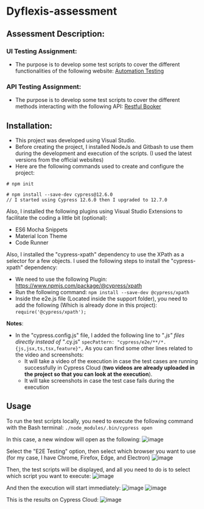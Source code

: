 # Dyflexis-assessment
## Assessment Description:
### UI Testing Assignment:
   - The purpose is to develop some test scripts to cover the different functionalities of the following website: [Automation Testing](https://automationintesting.online/)
### API Testing Assignment:
   - The purpose is to develop some test scripts to cover the different methods interacting with the following API: [Restful Booker](https://restful-booker.herokuapp.com/apidoc/index.html)

## Installation:
- This project was developed using Visual Studio.
- Before creating the project, I installed NodeJs and Gitbash to use them during the development and execution of the scripts. (I used the latest versions from the official websites)
- Here are the following commands used to create and configure the project:
```
# npm init
```
```
# npm install --save-dev cypress@12.6.0
// I started using Cypress 12.6.0 then I upgraded to 12.7.0
```
Also, I installed the following plugins using Visual Studio Extensions to facilitate the coding a little bit (optional):
- ES6 Mocha Snippets
- Material Icon Theme
- Code Runner

Also, I installed the "cypress-xpath" dependency to use the XPath as a selector for a few objects.
I used the following steps to install the "cypress-xpath" dependency:
   - We need to use the following Plugin: https://www.npmjs.com/package/@cypress/xpath
   - Run the following command: ```npm install --save-dev @cypress/xpath```
   - Inside the e2e.js file (Located inside the support folder), you need to add the following (Which is already done in this project):
   ```require('@cypress/xpath');```

__Notes__:
- In the "cypress.config.js" file, I added the following line to "*.js" files directly instead of "*.cy.js" ```specPattern: "cypress/e2e/**/*.{js,jsx,ts,tsx,feature}",```
As you can find some other lines related to the video and screenshots:
   - It will take a video of the execution in case the test cases are running successfully in Cypress Cloud (__two videos are already uploaded in the project so that you can look at the execution__).
   - It will take screenshots in case the test case fails during the execution

## Usage
To run the test scripts locally, you need to execute the following command with the Bash terminal:
```./node_modules/.bin/cypress open```

In this case, a new window will open as the following:
![image](https://user-images.githubusercontent.com/9935463/221966610-1fd18485-bb5e-4c61-ab49-65e695d201f2.png)

Select the "E2E Testing" option, then select which browser you want to use (for my case, I have Chrome, Firefox, Edge, and Electron)
![image](https://user-images.githubusercontent.com/9935463/221967044-f884a0e8-6865-47bb-b24e-e1c5de2de517.png)

Then, the test scripts will be displayed, and all you need to do is to select which script you want to execute:
![image](https://user-images.githubusercontent.com/9935463/221967402-6e81ddaa-8003-4c63-bfe3-d43aa09a19cd.png)

And then the execution will start immediately:
![image](https://user-images.githubusercontent.com/9935463/221968249-751283d6-d197-4f53-9a4e-fb9cdac866c4.png)
![image](https://user-images.githubusercontent.com/9935463/221970691-ff4b4c42-a4a2-4f2b-9bc8-c090673ac35c.png)


This is the results on Cypress Cloud:
![image](https://user-images.githubusercontent.com/9935463/221985473-b73982ae-8b27-46f8-a1c7-09840b9938bd.png)
